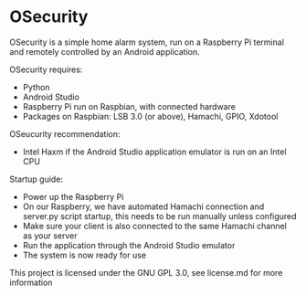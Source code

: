 # OSecurity

OSecurity is a simple home alarm system, run on a Raspberry Pi terminal and remotely controlled by an Android application.

OSecurity requires:
- Python
- Android Studio
- Raspberry Pi run on Raspbian, with connected hardware
- Packages on Raspbian: LSB 3.0 (or above), Hamachi, GPIO, Xdotool

OSeucurity recommendation:
- Intel Haxm if the Android Studio application emulator is run on an Intel CPU

Startup guide:
- Power up the Raspberry Pi
- On our Raspberry, we have automated Hamachi connection and server.py script startup, this needs to be run manually unless configured
- Make sure your client is also connected to the same Hamachi channel as your server
- Run the application through the Android Studio emulator
- The system is now ready for use

This project is licensed under the GNU GPL 3.0, see license.md for more information
      
